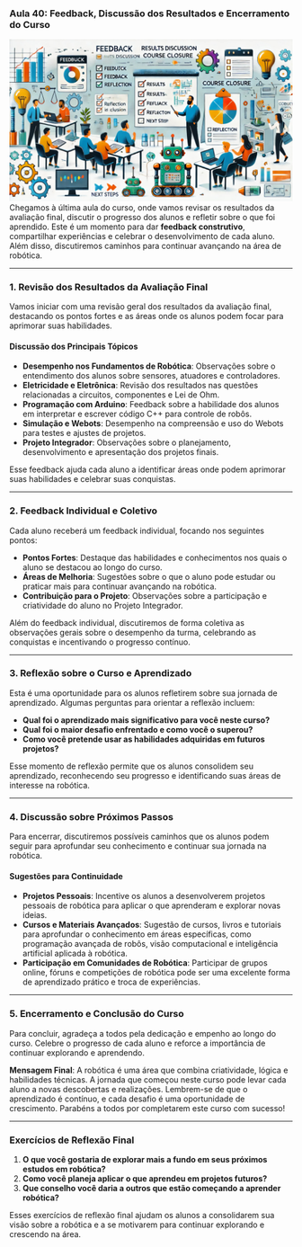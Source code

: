 ### Aula 40: Feedback, Discussão dos Resultados e Encerramento do Curso
![](./assets/40.jpeg)
Chegamos à última aula do curso, onde vamos revisar os resultados da avaliação final, discutir o progresso dos alunos e refletir sobre o que foi aprendido. Este é um momento para dar **feedback construtivo**, compartilhar experiências e celebrar o desenvolvimento de cada aluno. Além disso, discutiremos caminhos para continuar avançando na área de robótica.

---

### 1. Revisão dos Resultados da Avaliação Final

Vamos iniciar com uma revisão geral dos resultados da avaliação final, destacando os pontos fortes e as áreas onde os alunos podem focar para aprimorar suas habilidades.

#### Discussão dos Principais Tópicos

- **Desempenho nos Fundamentos de Robótica**: Observações sobre o entendimento dos alunos sobre sensores, atuadores e controladores.
- **Eletricidade e Eletrônica**: Revisão dos resultados nas questões relacionadas a circuitos, componentes e Lei de Ohm.
- **Programação com Arduino**: Feedback sobre a habilidade dos alunos em interpretar e escrever código C++ para controle de robôs.
- **Simulação e Webots**: Desempenho na compreensão e uso do Webots para testes e ajustes de projetos.
- **Projeto Integrador**: Observações sobre o planejamento, desenvolvimento e apresentação dos projetos finais.

Esse feedback ajuda cada aluno a identificar áreas onde podem aprimorar suas habilidades e celebrar suas conquistas.

---

### 2. Feedback Individual e Coletivo

Cada aluno receberá um feedback individual, focando nos seguintes pontos:

- **Pontos Fortes**: Destaque das habilidades e conhecimentos nos quais o aluno se destacou ao longo do curso.
- **Áreas de Melhoria**: Sugestões sobre o que o aluno pode estudar ou praticar mais para continuar avançando na robótica.
- **Contribuição para o Projeto**: Observações sobre a participação e criatividade do aluno no Projeto Integrador.

Além do feedback individual, discutiremos de forma coletiva as observações gerais sobre o desempenho da turma, celebrando as conquistas e incentivando o progresso contínuo.

---

### 3. Reflexão sobre o Curso e Aprendizado

Esta é uma oportunidade para os alunos refletirem sobre sua jornada de aprendizado. Algumas perguntas para orientar a reflexão incluem:

- **Qual foi o aprendizado mais significativo para você neste curso?**
- **Qual foi o maior desafio enfrentado e como você o superou?**
- **Como você pretende usar as habilidades adquiridas em futuros projetos?**

Esse momento de reflexão permite que os alunos consolidem seu aprendizado, reconhecendo seu progresso e identificando suas áreas de interesse na robótica.

---

### 4. Discussão sobre Próximos Passos

Para encerrar, discutiremos possíveis caminhos que os alunos podem seguir para aprofundar seu conhecimento e continuar sua jornada na robótica.

#### Sugestões para Continuidade

- **Projetos Pessoais**: Incentive os alunos a desenvolverem projetos pessoais de robótica para aplicar o que aprenderam e explorar novas ideias.
- **Cursos e Materiais Avançados**: Sugestão de cursos, livros e tutoriais para aprofundar o conhecimento em áreas específicas, como programação avançada de robôs, visão computacional e inteligência artificial aplicada à robótica.
- **Participação em Comunidades de Robótica**: Participar de grupos online, fóruns e competições de robótica pode ser uma excelente forma de aprendizado prático e troca de experiências.

---

### 5. Encerramento e Conclusão do Curso

Para concluir, agradeça a todos pela dedicação e empenho ao longo do curso. Celebre o progresso de cada aluno e reforce a importância de continuar explorando e aprendendo.

**Mensagem Final**: A robótica é uma área que combina criatividade, lógica e habilidades técnicas. A jornada que começou neste curso pode levar cada aluno a novas descobertas e realizações. Lembrem-se de que o aprendizado é contínuo, e cada desafio é uma oportunidade de crescimento. Parabéns a todos por completarem este curso com sucesso!

---

### Exercícios de Reflexão Final

1. **O que você gostaria de explorar mais a fundo em seus próximos estudos em robótica?**
2. **Como você planeja aplicar o que aprendeu em projetos futuros?**
3. **Que conselho você daria a outros que estão começando a aprender robótica?**

Esses exercícios de reflexão final ajudam os alunos a consolidarem sua visão sobre a robótica e a se motivarem para continuar explorando e crescendo na área.